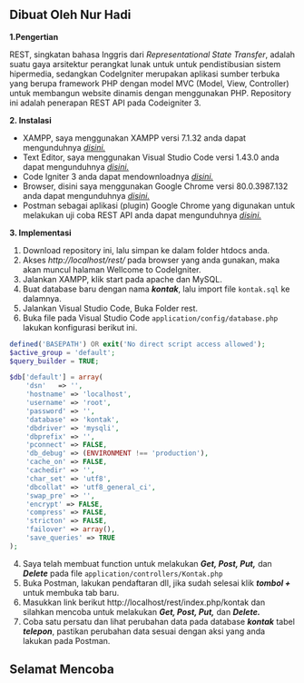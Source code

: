 ## Dibuat Oleh Nur Hadi

**1.Pengertian**

REST, singkatan bahasa Inggris dari _Representational State Transfer_, adalah suatu gaya arsitektur perangkat lunak untuk untuk pendistibusian sistem hipermedia, sedangkan CodeIgniter merupakan aplikasi sumber terbuka yang berupa framework PHP dengan model MVC (Model, View, Controller) untuk membangun website dinamis dengan menggunakan PHP. Repository ini adalah penerapan REST API pada Codeigniter 3.

**2. Instalasi** 
- XAMPP, saya menggunakan XAMPP versi 7.1.32 anda dapat mengunduhnya [*disini.*](https://www.apachefriends.org/download.html)
- Text Editor, saya menggunakan Visual Studio Code versi 1.43.0 anda dapat mengunduhnya [*disini.*](https://code.visualstudio.com/download) 
 - Code Igniter 3 anda dapat mendownloadnya [*disini.*](https://codeigniter.com/download)
 - Browser, disini saya menggunakan Google Chrome versi 80.0.3987.132 anda dapat mengunduhnya [*disini.*](https://www.google.com/intl/id_id/chrome/)
 - Postman sebagai aplikasi (plugin) Google Chrome yang digunakan untuk melakukan uji coba REST API anda dapat mengunduhnya *[disini.](https://www.postman.com/downloads/)*
 

**3. Implementasi**

1. Download repository ini,  lalu simpan ke dalam folder htdocs anda.
2. Akses *http://localhost/rest/* pada browser yang anda gunakan,  maka akan muncul halaman Wellcome to CodeIgniter.
3. Jalankan XAMPP, klik start pada apache dan MySQL.
4. Buat database baru dengan nama ***kontak***, lalu import file `kontak.sql` ke dalamnya.
5. Jalankan Visual Studio Code, Buka Folder rest.
6. Buka file pada Visual Studio Code `application/config/database.php` lakukan konfigurasi berikut ini.
``` php
defined('BASEPATH') OR exit('No direct script access allowed');
$active_group = 'default';
$query_builder = TRUE;

$db['default'] = array(
    'dsn'   => '',
    'hostname' => 'localhost',
    'username' => 'root',
    'password' => '',
    'database' => 'kontak',
    'dbdriver' => 'mysqli',
    'dbprefix' => '',
    'pconnect' => FALSE,
    'db_debug' => (ENVIRONMENT !== 'production'),
    'cache_on' => FALSE,
    'cachedir' => '',
    'char_set' => 'utf8',
    'dbcollat' => 'utf8_general_ci',
    'swap_pre' => '',
    'encrypt' => FALSE,
    'compress' => FALSE,
    'stricton' => FALSE,
    'failover' => array(),
    'save_queries' => TRUE
);
```

4. Saya telah membuat function untuk melakukan ***Get, Post, Put,*** dan ***Delete*** pada file `application/controllers/Kontak.php`
5. Buka Postman,  lakukan pendaftaran dll, jika sudah selesai klik ***tombol +***  untuk membuka tab baru.
6. Masukkan link berikut http://localhost/rest/index.php/kontak dan silahkan mencoba untuk melakukan ***Get, Post, Put,*** dan ***Delete.***
7. Coba satu persatu dan lihat perubahan data pada database  ***kontak*** tabel ***telepon***, pastikan perubahan data sesuai dengan aksi yang anda lakukan pada Postman.

## Selamat Mencoba
